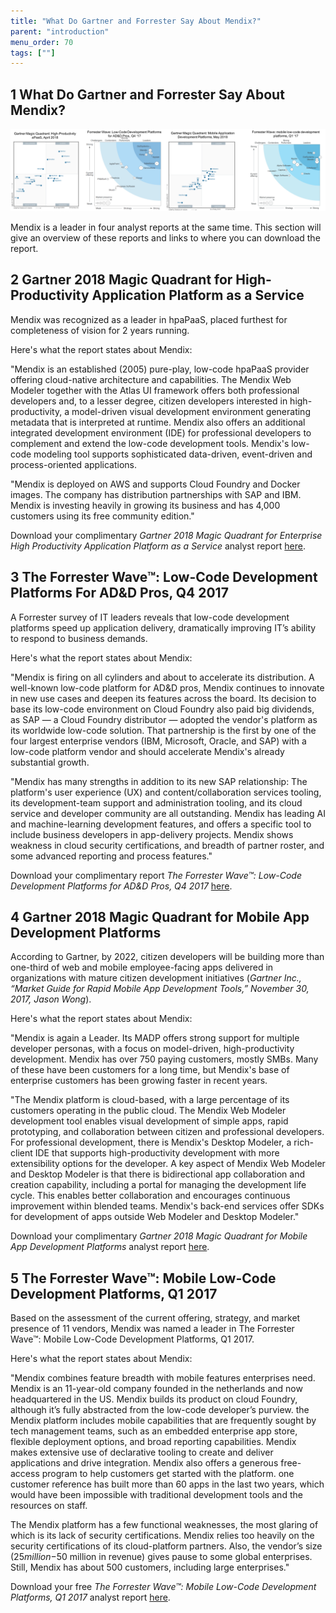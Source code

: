 ```yaml
---
title: "What Do Gartner and Forrester Say About Mendix?"
parent: "introduction"
menu_order: 70
tags: [""]
---
```


## 1 What Do Gartner and Forrester Say About Mendix?

![](attachments/magic-quadrants.png)

Mendix is a leader in four analyst reports at the same time. This section will give an overview of these reports and links to where you can download the report.

## 2 Gartner 2018 Magic Quadrant for High-Productivity Application Platform as a Service

Mendix was recognized as a leader in hpaPaaS, placed furthest for completeness of vision for 2 years running.

Here's what the report states about Mendix:

"Mendix is an established (2005) pure-play,  low-code hpaPaaS provider offering cloud-native architecture and  capabilities. The Mendix Web Modeler together with the Atlas UI  framework offers both professional developers and, to a lesser degree,  citizen developers interested in high-productivity, a model-driven  visual development environment generating metadata that is interpreted  at runtime. Mendix also offers an additional integrated development  environment (IDE) for professional developers to complement and extend  the low-code development tools. Mendix's low-code modeling tool supports  sophisticated data-driven, event-driven and process-oriented  applications.

"Mendix is deployed on  AWS and supports Cloud Foundry and Docker images. The company has  distribution partnerships with SAP and IBM. Mendix is investing heavily  in growing its business and has 4,000 customers using its free community  edition."

Download your complimentary *Gartner 2018 Magic Quadrant for Enterprise High Productivity Application Platform as a Service* analyst report [here](https://www.mendix.com/resources/gartner-high-productivity-apaas-report/?utm_source=google&utm_medium=cpc&utm_term=%2Bmendix&utm_campaign=NL%20-%20Branded&gclid=CjwKCAjw4uXaBRAcEiwAuAUz8O91V7HHyGAr5y7PrGldJyokTLHnGhxO6ojRSQLByLpscXrcAyTeeRoCk3QQAvD_BwE).

## 3 The Forrester Wave™: Low-Code Development Platforms For AD&D Pros, Q4 2017

A Forrester survey of IT leaders reveals that low-code development platforms speed up application delivery, dramatically improving IT’s ability to respond to business demands.

Here's what the report states about Mendix:

"Mendix is firing on all cylinders and about to accelerate its distribution. A well-known low-code platform for AD&D pros, Mendix continues to innovate in new use cases and deepen its features across the board. Its decision to base its low-code environment on Cloud Foundry also paid big dividends, as SAP — a Cloud Foundry distributor — adopted the vendor's platform as its worldwide low-code solution. That partnership is the first by one of the four largest enterprise vendors (IBM, Microsoft, Oracle, and SAP) with a low-code platform vendor and should accelerate Mendix's already substantial growth.

"Mendix has many strengths in addition to its new SAP relationship: The platform's user experience (UX) and content/collaboration services tooling, its development-team support and administration tooling, and its cloud service and developer community are all outstanding. Mendix has leading AI and machine-learning development features, and offers a specific tool to include business developers in app-delivery projects. Mendix shows weakness in cloud security certifications, and breadth of partner roster, and some advanced reporting and process features."

Download your complimentary report *The Forrester Wave™: Low-Code Development Platforms for AD&D Pros, Q4 2017* [here](https://www.mendix.com/resources/forrester-low-code-platform-wave/).

## 4 Gartner 2018 Magic Quadrant for Mobile App Development Platforms

According to Gartner, by 2022, citizen developers will be building more than one-third of web and mobile employee-facing apps delivered in organizations with mature citizen development initiatives (*Gartner Inc., “Market Guide for Rapid Mobile App Development Tools,” November 30, 2017, Jason Wong*). 

Here's what the report states about Mendix:

"Mendix is again a Leader. Its MADP offers strong support for multiple developer personas, with a focus on model-driven, high-productivity development. Mendix has over 750 paying customers, mostly SMBs. Many of these have been customers for a long time, but Mendix's base of enterprise customers has been growing faster in recent years.

"The Mendix platform is cloud-based, with a large percentage of its customers operating in the public cloud. The Mendix Web Modeler development tool enables visual development of simple apps, rapid prototyping, and collaboration between citizen and professional developers. For professional development, there is Mendix's Desktop Modeler, a rich-client IDE that supports high-productivity development with more extensibility options for the developer. A key aspect of Mendix Web Modeler and Desktop Modeler is that there is bidirectional app collaboration and creation capability, including a portal for managing the development life cycle. This enables better collaboration and encourages continuous improvement within blended teams. Mendix's back-end services offer SDKs for development of apps outside Web Modeler and Desktop Modeler."

Download your complimentary *Gartner 2018 Magic Quadrant for Mobile App Development Platforms* analyst report [here](https://www.mendix.com/resources/gartner-magic-quadrant-for-mobile-app-development-platforms/).

## 5 The Forrester Wave™: Mobile Low-Code Development Platforms, Q1 2017

Based on the assessment of the current offering, strategy, and market presence of 11 vendors, Mendix was named a leader in The Forrester Wave™: Mobile Low-Code Development Platforms, Q1 2017.

Here's what the report states about Mendix:

"Mendix combines feature breadth with mobile features enterprises need. Mendix is an 11-year-old company founded in the netherlands and now headquartered in the US. Mendix builds its product on cloud Foundry, although it’s fully abstracted from the low-code developer’s purview. the Mendix platform includes mobile capabilities that are frequently sought by tech management teams, such as an embedded enterprise app store, flexible deployment options, and broad reporting capabilities. Mendix makes extensive use of declarative tooling to create and deliver applications and drive integration. Mendix also offers a generous free-access program to help customers get started with the platform. one customer reference has built more than 60 apps in the last two years, which would have been impossible with traditional development tools and the resources on staff.

The Mendix platform has a few functional weaknesses, the most glaring of which is its lack of 
security certifications. Mendix relies too heavily on the security certifications of its cloud-platform partners. Also, the vendor’s size ($25 million-$50 million in revenue) gives pause to some global enterprises. Still, Mendix has about 500 customers, including large enterprises."

Download your free *The Forrester Wave™: Mobile Low-Code Development Platforms, Q1 2017* analyst report [here](https://www.mendix.com/resources/forrester-mobile-low-code-wave/).
